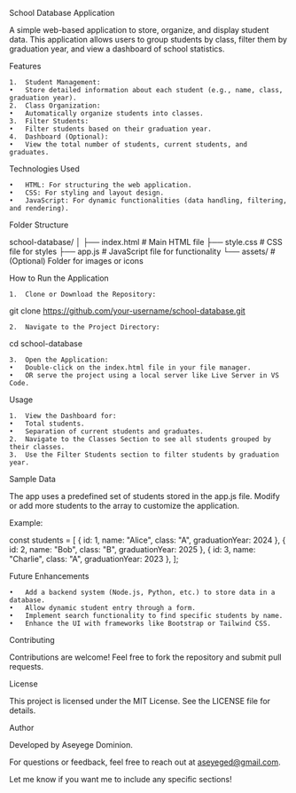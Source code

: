 School Database Application

A simple web-based application to store, organize, and display student data. This application allows users to group students by class, filter them by graduation year, and view a dashboard of school statistics.

Features

	1.	Student Management:
	•	Store detailed information about each student (e.g., name, class, graduation year).
	2.	Class Organization:
	•	Automatically organize students into classes.
	3.	Filter Students:
	•	Filter students based on their graduation year.
	4.	Dashboard (Optional):
	•	View the total number of students, current students, and graduates.

Technologies Used

	•	HTML: For structuring the web application.
	•	CSS: For styling and layout design.
	•	JavaScript: For dynamic functionalities (data handling, filtering, and rendering).

Folder Structure

school-database/
│
├── index.html       # Main HTML file
├── style.css        # CSS file for styles
├── app.js           # JavaScript file for functionality
└── assets/          # (Optional) Folder for images or icons

How to Run the Application

	1.	Clone or Download the Repository:

git clone https://github.com/your-username/school-database.git


	2.	Navigate to the Project Directory:

cd school-database


	3.	Open the Application:
	•	Double-click on the index.html file in your file manager.
	•	OR serve the project using a local server like Live Server in VS Code.

Usage

	1.	View the Dashboard for:
	•	Total students.
	•	Separation of current students and graduates.
	2.	Navigate to the Classes Section to see all students grouped by their classes.
	3.	Use the Filter Students section to filter students by graduation year.

Sample Data

The app uses a predefined set of students stored in the app.js file. Modify or add more students to the array to customize the application.

Example:

const students = [
  { id: 1, name: "Alice", class: "A", graduationYear: 2024 },
  { id: 2, name: "Bob", class: "B", graduationYear: 2025 },
  { id: 3, name: "Charlie", class: "A", graduationYear: 2023 },
];

Future Enhancements

	•	Add a backend system (Node.js, Python, etc.) to store data in a database.
	•	Allow dynamic student entry through a form.
	•	Implement search functionality to find specific students by name.
	•	Enhance the UI with frameworks like Bootstrap or Tailwind CSS.

Contributing

Contributions are welcome! Feel free to fork the repository and submit pull requests.

License

This project is licensed under the MIT License. See the LICENSE file for details.

Author

Developed by Aseyege Dominion.

For questions or feedback, feel free to reach out at aseyeged@gmail.com.

Let me know if you want me to include any specific sections!
